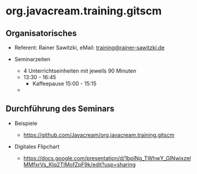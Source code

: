 # org.javacream.training.gitscm


## Organisatorisches

* Referent: Rainer Sawitzki, eMail: training@rainer-sawitzki.de

* Seminarzeiten
  * 4 Unterrichtseinheiten mit jeweils 90 Minuten
  * 13:30 - 16:45
    * Kaffeepause 15:00 - 15:15
  * 
## Durchführung des Seminars

* Beispiele
  * https://github.com/Javacream/org.javacream.training.gitscm

* Digitales Flipchart
  * https://docs.google.com/presentation/d/1bpINg_TWhwY_GINwixzelMMfxrVs_Klq2TIMofZpF9k/edit?usp=sharing
